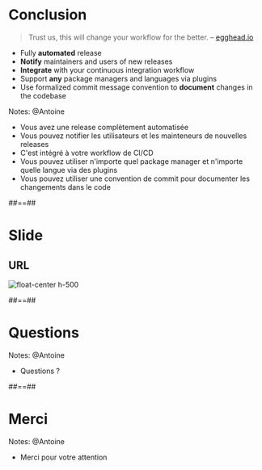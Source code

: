 <!-- .slide:  -->
# Conclusion

> Trust us, this will change your workflow for the better. – [egghead.io](https://egghead.io/lessons/javascript-how-to-write-a-javascript-library-automating-releases-with-semantic-release)

* Fully **automated** release
* **Notify** maintainers and users of new releases
* **Integrate** with your continuous integration workflow
* Support **any** package managers and languages via plugins
* Use formalized commit message convention to **document** changes in the codebase

Notes: @Antoine
* Vous avez une release complètement automatisée
* Vous pouvez notifier les utilisateurs et les mainteneurs de nouvelles releases
* C'est intégré à votre workflow de CI/CD
* Vous pouvez utiliser n'importe quel package manager et n'importe quelle langue via des plugins
* Vous pouvez utiliser une convention de commit pour documenter les changements dans le code

##==##
# Slide 
## URL

![float-center h-500](./assets/images/qr-code.png)

##==##
<!-- .slide: class="transition bg-pink" -->
# Questions

Notes: @Antoine
* Questions ?

##==##
<!-- .slide: class="transition bg-pink" -->
# Merci

Notes: @Antoine
* Merci pour votre attention
